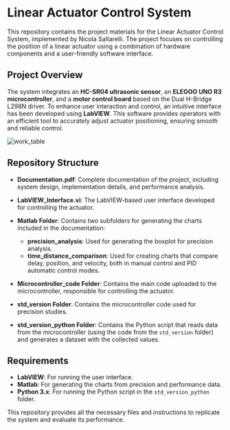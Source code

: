 # Linear Actuator Control System

This repository contains the project materials for the Linear Actuator Control System, implemented by Nicola Saltarelli. The project focuses on controlling the position of a linear actuator using a combination of hardware components and a user-friendly software interface.

## Project Overview

The system integrates an **HC-SR04 ultrasonic sensor**, an **ELEGOO UNO R3 microcontroller**, and a **motor control board** based on the Dual H-Bridge L298N driver. To enhance user interaction and control, an intuitive interface has been developed using **LabVIEW**. This software provides operators with an efficient tool to accurately adjust actuator positioning, ensuring smooth and reliable control.

![work_table](https://github.com/user-attachments/assets/56247e93-e493-4b58-bd73-eb22a3a6f1e0)

## Repository Structure

- **Documentation.pdf**: Complete documentation of the project, including system design, implementation details, and performance analysis.

- **LabVIEW_Interface.vi**: The LabVIEW-based user interface developed for controlling the actuator.

- **Matlab Folder**: Contains two subfolders for generating the charts included in the documentation:
  - **precision_analysis**: Used for generating the boxplot for precision analysis.
  - **time_distance_comparison**: Used for creating charts that compare delay, position, and velocity, both in manual control and PID automatic control modes.

- **Microcontroller_code Folder**: Contains the main code uploaded to the microcontroller, responsible for controlling the actuator.

- **std_version Folder**: Contains the microcontroller code used for precision studies.

- **std_version_python Folder**: Contains the Python script that reads data from the microcontroller (using the code from the `std_version` folder) and generates a dataset with the collected values.

## Requirements

- **LabVIEW**: For running the user interface.
- **Matlab**: For generating the charts from precision and performance data.
- **Python 3.x**: For running the Python script in the `std_version_python` folder.

This repository provides all the necessary files and instructions to replicate the system and evaluate its performance.
